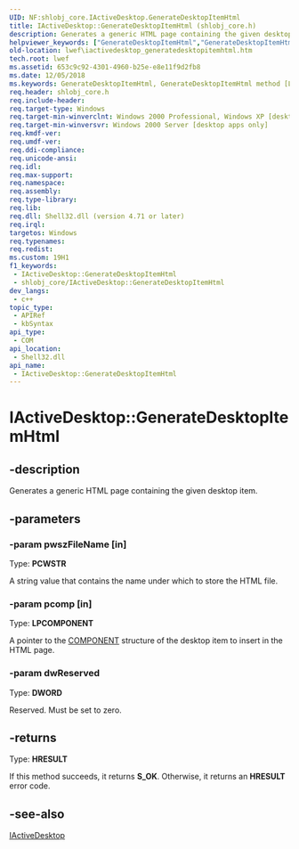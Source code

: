 ```yaml
---
UID: NF:shlobj_core.IActiveDesktop.GenerateDesktopItemHtml
title: IActiveDesktop::GenerateDesktopItemHtml (shlobj_core.h)
description: Generates a generic HTML page containing the given desktop item.
helpviewer_keywords: ["GenerateDesktopItemHtml","GenerateDesktopItemHtml method [Legacy Windows Environment Features]","GenerateDesktopItemHtml method [Legacy Windows Environment Features]","IActiveDesktop interface","IActiveDesktop interface [Legacy Windows Environment Features]","GenerateDesktopItemHtml method","IActiveDesktop.GenerateDesktopItemHtml","IActiveDesktop::GenerateDesktopItemHtml","_win32_IActiveDesktop_GenerateDesktopItemHtml","lwef.iactivedesktop_generatedesktopitemhtml","shell.iactivedesktop_generatedesktopitemhtml","shlobj_core/IActiveDesktop::GenerateDesktopItemHtml"]
old-location: lwef\iactivedesktop_generatedesktopitemhtml.htm
tech.root: lwef
ms.assetid: 653c9c92-4301-4960-b25e-e8e11f9d2fb8
ms.date: 12/05/2018
ms.keywords: GenerateDesktopItemHtml, GenerateDesktopItemHtml method [Legacy Windows Environment Features], GenerateDesktopItemHtml method [Legacy Windows Environment Features],IActiveDesktop interface, IActiveDesktop interface [Legacy Windows Environment Features],GenerateDesktopItemHtml method, IActiveDesktop.GenerateDesktopItemHtml, IActiveDesktop::GenerateDesktopItemHtml, _win32_IActiveDesktop_GenerateDesktopItemHtml, lwef.iactivedesktop_generatedesktopitemhtml, shell.iactivedesktop_generatedesktopitemhtml, shlobj_core/IActiveDesktop::GenerateDesktopItemHtml
req.header: shlobj_core.h
req.include-header: 
req.target-type: Windows
req.target-min-winverclnt: Windows 2000 Professional, Windows XP [desktop apps only]
req.target-min-winversvr: Windows 2000 Server [desktop apps only]
req.kmdf-ver: 
req.umdf-ver: 
req.ddi-compliance: 
req.unicode-ansi: 
req.idl: 
req.max-support: 
req.namespace: 
req.assembly: 
req.type-library: 
req.lib: 
req.dll: Shell32.dll (version 4.71 or later)
req.irql: 
targetos: Windows
req.typenames: 
req.redist: 
ms.custom: 19H1
f1_keywords:
 - IActiveDesktop::GenerateDesktopItemHtml
 - shlobj_core/IActiveDesktop::GenerateDesktopItemHtml
dev_langs:
 - c++
topic_type:
 - APIRef
 - kbSyntax
api_type:
 - COM
api_location:
 - Shell32.dll
api_name:
 - IActiveDesktop::GenerateDesktopItemHtml
---
```


# IActiveDesktop::GenerateDesktopItemHtml


## -description

Generates a generic HTML page containing the given desktop item.

## -parameters

### -param pwszFileName [in]

Type: <b>PCWSTR</b>

A string value that contains the name under which to store the HTML file.

### -param pcomp [in]

Type: <b>LPCOMPONENT</b>

A pointer to the <a href="/windows/desktop/api/shlobj_core/ns-shlobj_core-component">COMPONENT</a> structure of the desktop item to insert in the HTML page.

### -param dwReserved

Type: <b>DWORD</b>

Reserved. Must be set to zero.

## -returns

Type: <b>HRESULT</b>

If this method succeeds, it returns <b xmlns:loc="http://microsoft.com/wdcml/l10n">S_OK</b>. Otherwise, it returns an <b xmlns:loc="http://microsoft.com/wdcml/l10n">HRESULT</b> error code.

## -see-also

<a href="/windows/desktop/api/shlobj_core/nn-shlobj_core-iactivedesktop">IActiveDesktop</a>

